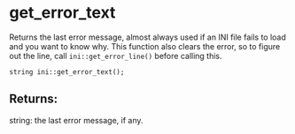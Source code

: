 # get_error_text
Returns the last error message, almost always used if an INI file fails to load and you want to know why. This function also clears the error, so to figure out the line, call `ini::get_error_line()` before calling this.

`string ini::get_error_text();`

## Returns:
string: the last error message, if any.
